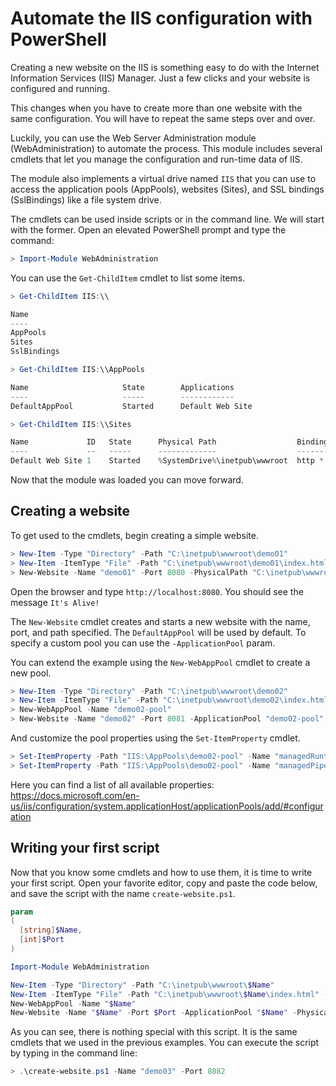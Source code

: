 # Automate the IIS configuration with PowerShell

Creating a new website on the IIS is something easy to do with the Internet Information Services (IIS) Manager. Just a few clicks and your website is configured and running.

This changes when you have to create more than one website with the same configuration. You will have to repeat the same steps over and over.

Luckily, you can use the Web Server Administration module (WebAdministration) to automate the process. This module includes several cmdlets that let you manage the configuration and run-time data of IIS.

The module also implements a virtual drive named `IIS` that you can use to access the application pools (AppPools), websites (Sites), and SSL bindings (SslBindings) like a file system drive.

The cmdlets can be used inside scripts or in the command line. We will start with the former. Open an elevated PowerShell prompt and type the command:

```powershell
> Import-Module WebAdministration
```

You can use the `Get-ChildItem` cmdlet to list some items.

```powershell
> Get-ChildItem IIS:\\

Name
----
AppPools
Sites
SslBindings

> Get-ChildItem IIS:\\AppPools

Name                     State        Applications
----                     -----        ------------
DefaultAppPool           Started      Default Web Site

> Get-ChildItem IIS:\\Sites

Name             ID   State      Physical Path                  Bindings
----             --   -----      -------------                  --------
Default Web Site 1    Started    %SystemDrive%\inetpub\wwwroot  http *:80:
```

Now that the module was loaded you can move forward.

## Creating a website

To get used to the cmdlets, begin creating a simple website.

```powershell
> New-Item -Type "Directory" -Path "C:\inetpub\wwwroot\demo01"
> New-Item -ItemType "File" -Path "C:\inetpub\wwwroot\demo01\index.html" -Value "It's Alive!"
> New-Website -Name "demo01" -Port 8080 -PhysicalPath "C:\inetpub\wwwroot\demo01"
```

Open the browser and type `http://localhost:8080`. You should see the message `It's Alive!`

The `New-Website` cmdlet creates and starts a new website with the name, port, and path specified. The `DefaultAppPool` will be used by default. To specify a custom pool you can use the `-ApplicationPool` param.

You can extend the example using the `New-WebAppPool` cmdlet to create a new pool.

```powershell
> New-Item -Type "Directory" -Path "C:\inetpub\wwwroot\demo02"
> New-Item -ItemType "File" -Path "C:\inetpub\wwwroot\demo02\index.html" -Value "It's Alive!"
> New-WebAppPool -Name "demo02-pool"
> New-Website -Name "demo02" -Port 8081 -ApplicationPool "demo02-pool" -PhysicalPath "C:\inetpub\wwwroot\demo02"
```

And customize the pool properties using the `Set-ItemProperty` cmdlet.

```powershell
> Set-ItemProperty -Path "IIS:\AppPools\demo02-pool" -Name "managedRuntimeVersion" -Value "v4.0"
> Set-ItemProperty -Path "IIS:\AppPools\demo02-pool" -Name "managedPipelineMode" -Value "Integrated"
```

Here you can find a list of all available properties: https://docs.microsoft.com/en-us/iis/configuration/system.applicationHost/applicationPools/add/#configuration

## Writing your first script

Now that you know some cmdlets and how to use them, it is time to write your first script. Open your favorite editor, copy and paste the code below, and save the script with the name `create-website.ps1`.

```powershell
param
(
  [string]$Name,
  [int]$Port
)

Import-Module WebAdministration

New-Item -Type "Directory" -Path "C:\inetpub\wwwroot\$Name"
New-Item -ItemType "File" -Path "C:\inetpub\wwwroot\$Name\index.html" -Value "It's Alive!"
New-WebAppPool -Name "$Name"
New-Website -Name "$Name" -Port $Port -ApplicationPool "$Name" -PhysicalPath "C:\inetpub\wwwroot\$Name"
```

As you can see, there is nothing special with this script. It is the same cmdlets that we used in the previous examples. You can execute the script by typing in the command line:

```powershell
> .\create-website.ps1 -Name "demo03" -Port 8082
```


